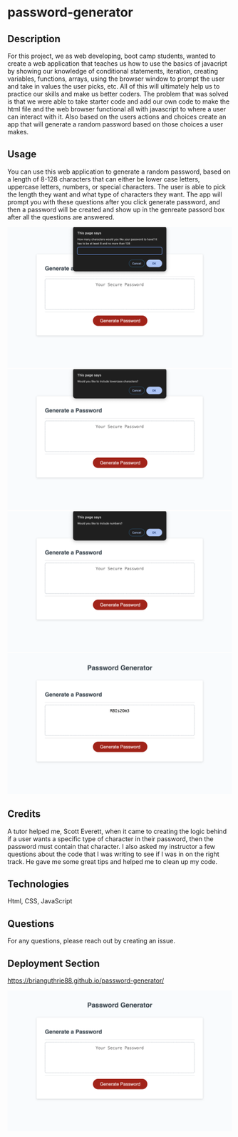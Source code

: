 # password-generator

## Description
For this project, we as web developing, boot camp students, wanted to create a web application that teaches us how to use the basics of javacript by showing our knowledge of conditional statements, iteration, creating variables, functions, arrays, using the browser window to prompt the user and take in values the user picks, etc. All of this will ultimately help us to practice our skills and make us better coders.
The problem that was solved is that we were able to take starter code and add our own code to make the html file and the web browser functional all with javascript to where a user can interact with it. Also based on the users actions and choices create an app that will generate a random password based on those choices a user makes.

## Usage
You can use this web application to generate a random password, based on a length of 8-128 characters that can either be lower case letters, uppercase letters, numbers, or special characters. The user is able to pick the length they want and what type of characters they want. The app will prompt you with these questions after you click generate password, and then a password will be created and show up in the genreate passord box after all the questions are answered.

![ScreenShot](assets/images/prompt1.png)
![ScreenShot](assets/images/prompt2.png)
![ScreenShot](assets/images/prompt3.png)
![ScreenShot](assets/images/completed-password.png)

## Credits
A tutor helped me, Scott Everett, when it came to creating the logic behind if a user wants a specific type of character in their password, then the password must contain that character. I also asked my instructor a few questions about the code that I was writing to see if I was in on the right track. He gave me some great tips and helped me to clean up my code.

## Technologies
Html, CSS, JavaScript

## Questions
For any questions, please reach out by creating an issue.

## Deployment Section
https://brianguthrie88.github.io/password-generator/

![ScreenShot](assets/images/generate-password-app.png)
